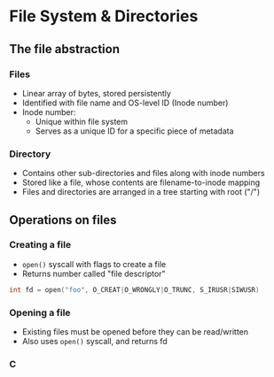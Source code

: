 # File System & Directories

## The file abstraction

### Files 
- Linear array of bytes, stored persistently
- Identified with file name and OS-level ID (Inode number)
-  Inode number:
	- Unique within file system
	- Serves as a unique ID for a specific piece of metadata

### Directory 
- Contains other sub-directories and files along with inode numbers
- Stored like a file, whose contents are filename-to-inode mapping
- Files and directories are arranged in a tree starting with root ("/")


## Operations on files
### Creating a file
- `open()` syscall with flags to create a file
- Returns number called "file descriptor"
```c
int fd = open("foo", O_CREAT|O_WRONGLY|O_TRUNC, S_IRUSR|SIWUSR)
```

### Opening a file
- Existing files must be opened before they can be read/written
- Also uses `open()` syscall, and returns fd

### C